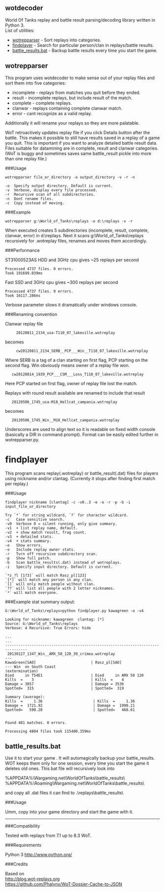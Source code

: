 ## wotdecoder

World Of Tanks replay and battle result parsing/decoding library written in Python 3.  
List of utilities:  
  - [wotrepparser](#wotrepparser)  - Sort replays into categories.
  - [findplayer](#findplayer)  - Search for particular person/clan in replays/battle results.
  - [battle_results.bat](#battle_resultsbat)  - Backup battle results every time you start the game.



## wotrepparser

This program uses wotdecoder to make sense out of your replay files and sort them into five categories:

  - incomplete  - replays from matches you quit before they ended.
  - result      - incomplete replays, but include result of the match.
  - complete    - complete replays.
  - clanwar     - replays containing complete clanwar match.
  - error       - cant recognize as a valid replay.

Additionally it will rename your replays so they are more palatable.

WoT retroactively updates replay file if you click Details button after the battle. This makes it possible to still
have results saved in a replay of a game you quit. This is important if you want to analyze detailed battle result data.
Files suitable for datamining are in complete, result and clanwar categories.
(WoT is buggy and sometimes saves same battle_result pickle into more than one replay file.)

###Usage

```
wotrepparser file_or_directory -o output_directory -v -r -n

-o  Specify output directory. Default is current.
-v  Verbose, display every file processed.
-r  Recursive scan of all subdirectories.
-n  Dont rename files.
-c  Copy instead of moving.
```

###Example

```
wotrepparser g:\World_of_Tanks\replays -o d:\replays -v -r
```

When executed creates 5 subdirectories (incomplete, result, complete, clanwar, error) in d:\replays. 
Next it scans g:\World_of_Tanks\replays recursively for .wotreplay files, renames and moves them accordingly.

###Performance

ST31000523AS HDD and 3GHz cpu gives ~25 replays per second
```
Processed 4737 files. 0 errors.
Took 191699.039ms
```

Fast SSD and 3GHz cpu gives ~300 replays per second
```
Processed 4737 files. 0 errors.
Took 16117.286ms
```

Verbose parameter slows it dramatically under windows console.

###Renaming convention


Clanwar replay file

         20120811_2134_usa-T110_07_lakeville.wotreplay

becomes

         cw20120811_2134_SERB__PCP___Win__T110_07_lakeville.wotreplay

Where SERB is a tag of a clan starting on first flag, PCP starting on the second flag. Win obviously means owner of a replay file won.

       cw20120814_1939_PCP___CSM___Loss_T110_07_lakeville.wotreplay

Here PCP started on first flag, owner of replay file lost the match.


Replays with round result available are renamed to include that result

       20120506_1745_usa-M18_Hellcat_campania.wotreplay

becomes

       20120506_1745_Win__M18_Hellcat_campania.wotreplay


Underscores are used to align text so it is readable on fixed width console (basically a DIR in command prompt).
Format can be easily edited further in wotrepparser.py.



# findplayer

This program scans replay(.wotreplay) or battle_result(.dat) files for players using nickname and/or clantag.
(Currently it stops after finding first match per replay.)

###Usage

```
findplayer nickname [clantag] -c -v0..3 -e -o -r -p -b -i input_file_or_directory

Try `*` for string wildcard, `?` for character wildcard.
-c   Case sensitive search.
-v0  Verbose 0 = silent running, only give summary.
-v1  + list replay name, default.
-v2  + show match result, frag count.
-v3  + detailed stats.
-v4  + stats summary.
-e   Show errors.
-o   Include replay owner stats.
-r   Turn off recursive subdirectory scan.
-p   Show full patch.
-b   Scan battle_results(.dat) instead of wotreplays.
-i   Specify input directory. Default is current.

`*z_?l [1?3]` will match Rasz_pl[123]
`[*]` will match any person in any clan.
`[]` will only match people without clan.
`??` will list all people with 2 letter nicknames.
`*` will match everyone.
```

###Example stat summary output:

```
G:\World_of_Tanks\replays>python findplayer.py kawagreen -o -v4

Looking for nickname: kawagreen  clantag: [*]
Source: G:\World_of_Tanks\replays
Verbose: 4 Recursive: True Errors: hide

...
...
--------------------------------------------------------------------------------
 20130127_1347_Win__AMX_50_120_39_crimea.wotreplay
---
KawaGreen[SAO]                         | Rasz_pl[SAO]
--- Win  on South Coast                                          (extermination)
Died     in T54E1                      | Died     in AMX 50 120
Kills  =    3                          | Kills  =    4
Damage = 3057                          | Damage = 3536
Spotted=  315                          | Spotted=  319

Summary (average):
Kills  =     1.36                       | Kills  =     1.36
Damage =  1721.92                       | Damage =  1990.21
Spotted=   598.28                       | Spotted=   468.61


Found 481 matches. 0 errors.

Processing 4804 files took 115400.359ms
```




## battle_results.bat

Use it to start your game . It will automagically backup your battle_results. WOT keeps them only for
one session, every time you start the game it deletes old ones. This bat file will recursively look into 

  %APPDATA%\Wargaming.net\WorldOfTanks\battle_results\  
  %APPDATA%\Roaming\Wargaming.net\WorldOfTanks\battle_results\  

and copy all .dat files it can find to .\replays\battle_results\

###Usage

Umm, copy into your game directory and start the game with it.



-------------
###Compatibility

Tested with replays from 7.1 up to 8.3 WoT.

###Requirements

Python 3 http://www.python.org/

###Credits

Based on  
http://blog.wot-replays.org  
https://github.com/Phalynx/WoT-Dossier-Cache-to-JSON  
